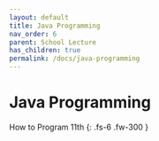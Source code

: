 ```yaml
---
layout: default
title: Java Programming
nav_order: 6
parent: School Lecture
has_children: true
permalink: /docs/java-programming
---
```


# Java Programming

How to Program 11th
{: .fs-6 .fw-300 }
